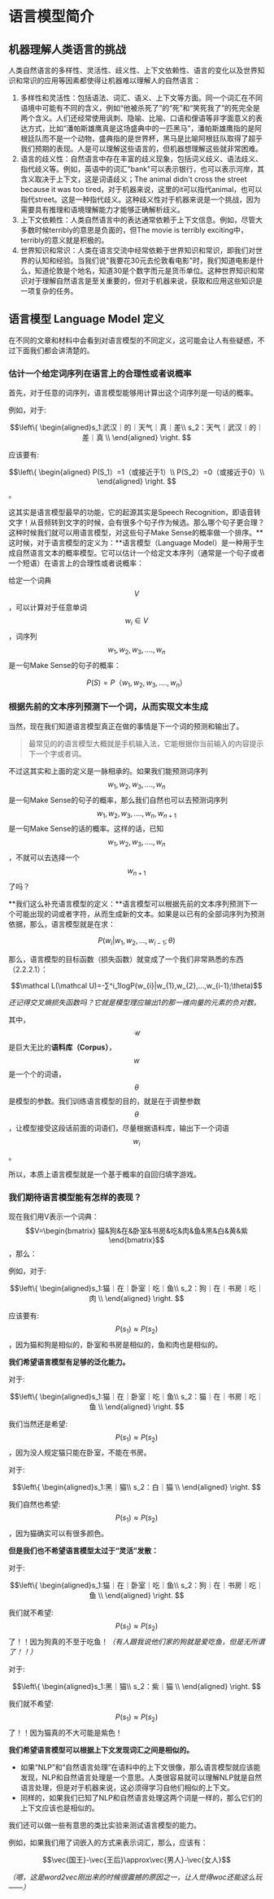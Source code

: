 # 语言模型简介
## 机器理解人类语言的挑战

人类自然语言的多样性、灵活性、歧义性、上下文依赖性、语言的变化以及世界知识和常识的应用等因素都使得让机器难以理解人的自然语言：

1. 多样性和灵活性：包括语法、词汇、语义、上下文等方面。同一个词汇在不同语境中可能有不同的含义，例如“他被杀死了”的“死”和“笑死我了”的死完全是两个含义。人们还经常使用讽刺、隐喻、比喻、口语和俚语等非字面意义的表达方式，比如“潘帕斯雄鹰真是这场盛典中的一匹黑马”，潘帕斯雄鹰指的是阿根廷队而不是一个动物，盛典指的是世界杯，黑马是比喻阿根廷队取得了超乎我们预期的表现。人是可以理解这些语言的，但机器想理解这些就非常困难。
2. 语言的歧义性：自然语言中存在丰富的歧义现象，包括词义歧义、语法歧义、指代歧义等。例如，英语中的词汇"bank"可以表示银行，也可以表示河岸，其含义取决于上下文，这是词语歧义；The animal didn't cross the street because it was too tired，对于机器来说，这里的it可以指代animal，也可以指代street。这是一种指代歧义。这种歧义性对于机器来说是一个挑战，因为需要具有推理和语境理解能力才能够正确解析歧义。
3. 上下文依赖性：人类自然语言中的表达通常依赖于上下文信息。例如，尽管大多数时候terribly的意思是负面的，但The movie is terribly exciting中，terribly的意义就是积极的。
4. 世界知识和常识：人类在语言交流中经常依赖于世界知识和常识，即我们对世界的认知和经验。当我们说"我要花30元去伦敦看电影"时，我们知道电影是什么，知道伦敦是个地名，知道30是个数字而元是货币单位。这种世界知识和常识对于理解自然语言是至关重要的，但对于机器来说，获取和应用这些知识是一项复杂的任务。

## 语言模型 Language Model 定义

在不同的文章和材料中会看到对语言模型的不同定义，这可能会让人有些疑惑，不过下面我们都会讲清楚的。

### 估计一个给定词序列在语言上的合理性或者说概率

首先，对于任意的词序列，语言模型能够用计算出这个词序列是一句话的概率。

例如，对于: 

$$\left\{ \begin{aligned}s_1:武汉｜的｜天气｜真｜差\\ s_2：天气｜武汉｜的｜差｜真 \\ \end{aligned} \right. $$

应该要有:

 $$\left\{ \begin{aligned} P(S_1）=1（或接近于1）\\ P(S_2）=0（或接近于0）\\ \end{aligned} \right. $$。

这其实是语言模型最早的功能，它的起源其实是Speech Recognition，即语音转文字！从音频转到文字的时候，会有很多个句子作为候选。那么哪个句子更合理？这种时候我们就可以用语言模型，对这些句子Make Sense的概率做一个排序。**这时候，对于语言模型的定义为：**语言模型（Language Model）是一种用于生成自然语言文本的概率模型。它可以估计一个给定文本序列（通常是一个句子或者一个短语）在语言上的合理性或者说概率：

给定一个词典$$V$$，可以计算对于任意单词$$w_i\in V$$，词序列$$w_1,w_2,w_3,....,w_n$$是一句Make Sense的句子的概率：

$$P(S)=P（w_1,w_2,w_3,....,w_n）$$

### 根据先前的文本序列预测下一个词，从而实现文本生成

当然，现在我们知道语言模型真正在做的事情是下一个词的预测和输出了。

> 最常见的的语言模型大概就是手机输入法，它能根据你当前输入的内容提示下一个字或者词。

不过这其实和上面的定义是一脉相承的。如果我们能预测词序列$$w_1,w_2,w_3,....,w_n$$是一句Make Sense的句子的概率，那么我们自然也可以去预测词序列$$w_1,w_2,w_3,....,w_n,w_{n+1}$$是一句Make Sense的话的概率。这样的话，已知$$w_1,w_2,w_3,....,w_n$$，不就可以去选择一个$$w_{n+1}$$了吗？

**我们这么补充语言模型的定义：**语言模型可以根据先前的文本序列预测下一个可能出现的词或者字符，从而生成新的文本。如果是以已有的全部词序列为预测依据，那么，语言模型就是在求：

$$P(w_{i}|w_{1},w_{2},...,w_{i-1};\theta)$$

那么，语言模型的目标函数（损失函数）就变成了一个我们非常熟悉的东西（2.2.2.1）：

$$\mathcal L(\mathcal U)=-∑^i_1logP(w_{i}|w_{1},w_{2},...,w_{i-1};\theta)$$

*还记得交叉熵损失函数吗？它就是模型理应输出1的那一维向量的元素的负对数。*

其中，$$\mathcal U$$是巨大无比的**语料库（Corpus）**，$$ w$$是一个个的词语，$$\theta$$是模型的参数。我们训练语言模型的目的，就是在于调整参数$$\theta$$，让模型接受这段话前面的词语们，尽量根据语料库，输出下一个词语$$w_i$$。

所以，本质上语言模型就是一个基于概率的自回归填字游戏。

### 我们期待语言模型能有怎样的表现？

现在我们用V表示一个词典：$$V=\begin{bmatrix} 猫&狗&在&卧室&书房&吃&肉&鱼&黑&白&黄&紫 \end{bmatrix}$$，那么：

例如，对于:

$$\left\{ \begin{aligned}s_1:猫｜在｜卧室｜吃｜鱼\\ s_2：狗｜在｜书房｜吃｜肉 \\ \end{aligned} \right. $$

应该要有: $$P(s_1)\approx P(s_2)$$，因为猫和狗是相似的，卧室和书房是相似的，鱼和肉也是相似的。

**我们希望语言模型有足够的泛化能力。**

对于: 

$$\left\{ \begin{aligned}s_1:猫｜在｜卧室｜吃｜鱼\\ s_2：猫｜在｜书房｜吃｜鱼 \\ \end{aligned} \right. $$

我们当然还是希望: $$P(s_1)\approx P(s_2)$$，因为没人规定猫只能在卧室，不能在书房。

对于: 

$$\left\{ \begin{aligned}s_1:黑｜猫\\ s_2：白｜猫 \\ \end{aligned} \right. $$

我们自然也希望: $$P(s_1)\approx P(s_2)$$，因为猫确实可以有很多颜色。

**但是我们也不希望语言模型太过于“灵活”发散：**

对于: 

$$\left\{ \begin{aligned}s_1:猫｜在｜卧室｜吃｜鱼\\ s_2：狗｜在｜书房｜吃｜鱼 \\ \end{aligned} \right. $$

我们就不希望: $$P(s_1)\approx P(s_2)$$了！！因为狗真的不至于吃鱼！*（有人跟我说他们家的狗就是爱吃鱼，但是无所谓了！！）*

对于: 

$$\left\{ \begin{aligned}s_1:黑｜猫\\ s_2：紫｜猫 \\ \end{aligned} \right. $$

我们就不希望: $$P(s_1)\approx P(s_2)$$了！！因为猫真的不大可能是紫色！

**我们希望语言模型可以根据上下文发现词汇之间是相似的。**

- 如果“NLP”和“自然语言处理”在语料中的上下文很像，那么语言模型就应该能发现，NLP和自然语言处理是一个意思。人类很容易就可以理解NLP就是自然语言处理，但是对于机器来说，这必须得学习自他们相似的上下文。
- 同样的，如果我们已知了NLP和自然语言处理这两个词是一样的，那么它们的上下文应该也是相似的。

我们还可以做一些有意思的类比实验来测试语言模型的能力。

例如，如果我们用了词嵌入的方式来表示词汇，那么，应该有：

$$\vec{国王}-\vec{王后}\approx\vec{男人}-\vec{女人}$$

*（嗯，这是word2vec刚出来的时候很震撼的原因之一，让人觉得woc还能这么玩——）*













